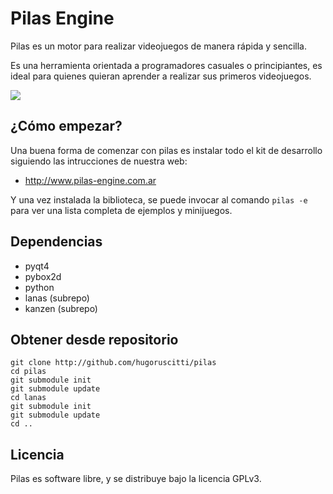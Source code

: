 # Pilas Engine

Pilas es un motor para realizar videojuegos de manera rápida y sencilla.

Es una herramienta orientada a programadores casuales o principiantes, es ideal para quienes quieran aprender a realizar sus primeros videojuegos.


![](http://www.pilas-engine.com.ar/images/slides/slide1.jpg)


## ¿Cómo empezar?

Una buena forma de comenzar con pilas es instalar todo el kit de desarrollo siguiendo las intrucciones de nuestra web:

- http://www.pilas-engine.com.ar

Y una vez instalada la biblioteca, se puede invocar al comando ``pilas -e`` para ver una lista completa de ejemplos y minijuegos.


## Dependencias

- pyqt4
- pybox2d
- python
- lanas (subrepo)
- kanzen (subrepo)


## Obtener desde repositorio

    git clone http://github.com/hugoruscitti/pilas
    cd pilas
    git submodule init
    git submodule update
    cd lanas
    git submodule init
    git submodule update
    cd ..

## Licencia

Pilas es software libre, y se distribuye bajo la licencia GPLv3.
